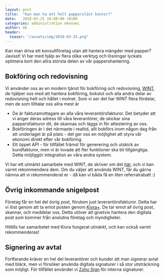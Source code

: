 ```yaml
---
layout: post
title:  "Kan man ha ett helt papperslöst kontor?"
date:   2018-03-25 10:00:00 +0100
categories: administration ekonomi
author: mb
header:
  teaser: "/assets/img/2018-03-25.png"
---
```

Kan man driva ett konsultföretag utan att hantera mängder med papper? Javisst! Vi har med hjälp av flera olika verktyg och lösningar lyckats optimera bort den allra största delen av vår pappershantering.

## Bokföring och redovisning
Vi använder oss av en modern tjänst för bokföring och redovisning, [WINT](http://www.wint.se), de hjälper oss med att hantera bokföring, bokslut och alla andra delar av redovisning helt och hållet i molnet. Som vi ser det har WINT flera fördelar, men de som tilltalar oss allra mest är

* De är fakturamottagare av alla våra leverantörsfakturor. Det betyder att vi anger deras adress till våra leverantörer, de skickar sina pappersfakturor dit, de skannas och läggs in för attestering av oss.
* Bokföringen är i det närmaste i realtid, allt bokförs inom någon dag från att underlaget är på plats - det ger oss en möjlighet att styra vår ekonomi direkt efter vår bokföring.
* Ett öppet API - för tillfället främst för generering och utskick av kundfakturor, men vi är lovade att fler funktioner ska bli tillgängliga. Detta möjliggör integration av våra andra system.

Vi har ett utmärkt samarbete med WINT, de skriver om det [här](https://www.wint.se/blogg/papperslost-foretagande-gar-det), och vi kan varmt rekommendera dem. Om du väljer att använda WINT, får du gärna nämna att vi rekommenderat er - då kan vi båda få en liten referralrabatt :)

## Övrig inkommande snigelpost
Företag får en hel del övrig post, förutom just leverantörsfakturor. Detta har vi löst genom att ta emot posten genom [Kivra+](https://www.kivra.com/foretagsbrevlada/kivraplus/). De tar emot all övrig post, skannar, och meddelar oss. Detta utöver att givetvis hantera den digitala post som kommer från anslutna företag och myndigheter.

Hittills har samarbetet med Kivra fungerat utmärkt, och kan också varmt rekommenderas!

## Signering av avtal
Fortfarande kräver en hel del leverantörer och kunder att man signerar avtal med bläck, men vi försöker använda digitala signaturer i så stor utsträckning som möjligt. För tillfället använder vi [Zoho Sign](http://sign.zoho.com) för interna signaturer.

